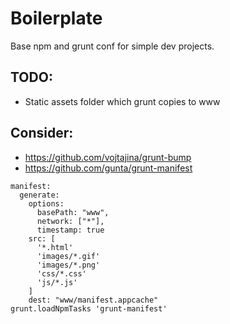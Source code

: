 # Boilerplate

Base npm and grunt conf for simple dev projects.


## TODO:
- Static assets folder which grunt copies to www

## Consider:
- https://github.com/vojtajina/grunt-bump
- https://github.com/gunta/grunt-manifest


```
manifest:
  generate: 
    options: 
      basePath: "www",
      network: ["*"],
      timestamp: true
    src: [
      '*.html'
      'images/*.gif'
      'images/*.png'
      'css/*.css'
      'js/*.js'
    ]
    dest: "www/manifest.appcache"
grunt.loadNpmTasks 'grunt-manifest'
```
